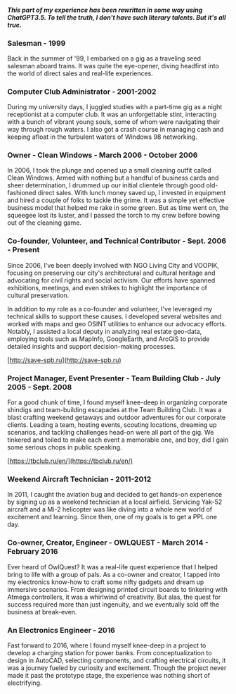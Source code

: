 #### *This part of my experience has been rewritten in some way using ChatGPT3.5. To tell the truth, I don't have such literary talents. But it's all true.*

### Salesman - 1999
Back in the summer of '99, I embarked on a gig as a traveling seed salesman aboard trains. It was quite the eye-opener, diving headfirst into the world of direct sales and real-life experiences.

### Computer Club Administrator - 2001-2002
During my university days, I juggled studies with a part-time gig as a night receptionist at a computer club. It was an unforgettable stint, interacting with a bunch of vibrant young souls, some of whom were navigating their way through rough waters. I also got a crash course in managing cash and keeping afloat in the turbulent waters of Windows 98 networking.

### Owner - Clean Windows - March 2006 - October 2006
In 2006, I took the plunge and opened up a small cleaning outfit called Clean Windows. Armed with nothing but a handful of business cards and sheer determination, I drummed up our initial clientele through good old-fashioned direct sales. With lunch money saved up, I invested in equipment and hired a couple of folks to tackle the grime. It was a simple yet effective business model that helped me rake in some green. But as time went on, the squeegee lost its luster, and I passed the torch to my crew before bowing out of the cleaning game.

### Co-founder, Volunteer, and Technical Contributor - Sept. 2006 - Present
Since 2006, I've been deeply involved with NGO Living City and VOOPIK, focusing on preserving our city's architectural and cultural heritage and advocating for civil rights and social activism. Our efforts have spanned exhibitions, meetings, and even strikes to highlight the importance of cultural preservation.

In addition to my role as a co-founder and volunteer, I've leveraged my technical skills to support these causes. I developed several websites and worked with maps and geo OSINT utilities to enhance our advocacy efforts. Notably, I assisted a local deputy in analyzing real estate geo-data, employing tools such as MapInfo, GoogleEarth, and ArcGIS to provide detailed insights and support decision-making processes.

[http://save-spb.ru](http://save-spb.ru)

### Project Manager, Event Presenter - Team Building Club - July 2005 - Sept. 2008
For a good chunk of time, I found myself knee-deep in organizing corporate shindigs and team-building escapades at the Team Building Club. It was a blast crafting weekend getaways and outdoor adventures for our corporate clients. Leading a team, hosting events, scouting locations, dreaming up scenarios, and tackling challenges head-on were all part of the gig. We tinkered and toiled to make each event a memorable one, and boy, did I gain some serious chops in public speaking.

[https://tbclub.ru/en/](https://tbclub.ru/en/)

### Weekend Aircraft Technician - 2011-2012
In 2011, I caught the aviation bug and decided to get hands-on experience by signing up as a weekend technician at a local airfield. Servicing Yak-52 aircraft and a Mi-2 helicopter was like diving into a whole new world of excitement and learning. Since then, one of my goals is to get a PPL one day.

### Co-owner, Creator, Engineer - OWLQUEST - March 2014 - February 2016
Ever heard of OwlQuest? It was a real-life quest experience that I helped bring to life with a group of pals. As a co-owner and creator, I tapped into my electronics know-how to craft some nifty gadgets and dream up immersive scenarios. From designing printed circuit boards to tinkering with Atmega controllers, it was a whirlwind of creativity. But alas, the quest for success required more than just ingenuity, and we eventually sold off the business at break-even.

### An Electronics Engineer - 2016
Fast forward to 2016, where I found myself knee-deep in a project to develop a charging station for power banks. From conceptualization to design in AutoCAD, selecting components, and crafting electrical circuits, it was a journey fueled by curiosity and excitement. Though the project never made it past the prototype stage, the experience was nothing short of electrifying.


